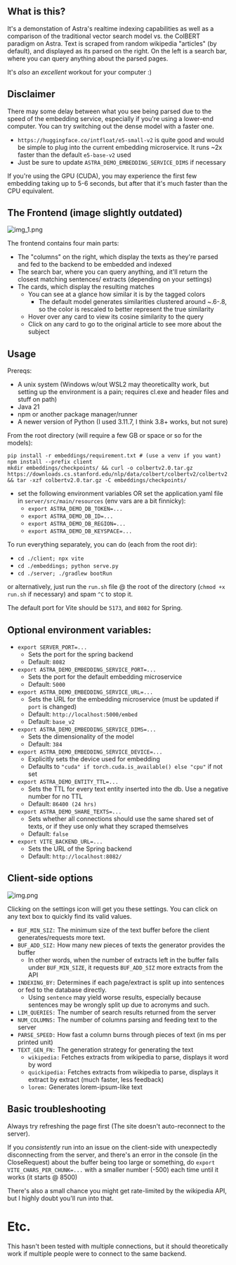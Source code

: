 ## What is this?

It's a demonstation of Astra's realtime indexing capabilities as well as a comparison of the traditional vector search model vs. the ColBERT paradigm on Astra. Text
is scraped from random wikipedia "articles" (by default), and displayed as its parsed on the right. On the left is a search bar, where you can query anything about
the parsed pages.

It's *also* an *excellent* workout for your computer :)

## Disclaimer

There may some delay between what you see being parsed due to the speed of the embedding service,
especially if you're using a lower-end computer. You can try switching out the dense model with a faster one.
 - `https://huggingface.co/intfloat/e5-small-v2` is quite good and would be simple to plug into the
   current embedding microservice. It runs ~2x faster than the default `e5-base-v2` used
 - Just be sure to update `ASTRA_DEMO_EMBEDDING_SERVICE_DIMS` if necessary

If you're using the GPU (CUDA), you may experience the first few embedding taking up to 5-6 seconds, but after that
it's much faster than the CPU equivalent. 

## The Frontend (image slightly outdated)

![img_1.png](./assets/site.png)

The frontend contains four main parts:

- The "columns" on the right, which display the texts as they're parsed and fed to the
  backend to be embedded and indexed
- The search bar, where you can query anything, and it'll return the closest matching sentences/
  extracts (depending on your settings)
- The cards, which display the resulting matches
  - You can see at a glance how similar it is by the tagged colors
    - The default model generates similarities clustered around ~.6-.8, so the color is rescaled
      to better represent the true similarity
  - Hover over any card to view its cosine similarity to the query
  - Click on any card to go to the original article to see more about the subject

## Usage

Prereqs:
- A unix system (Windows w/out WSL2 may theoreticallty work, but setting up the environment is a pain; requires cl.exe and header files and stuff on path)
- Java 21
- npm or another package manager/runner
- A newer version of Python (I used 3.11.7, I think 3.8+ works, but not sure)

From the root directory (will require a few GB or space or so for the models):
```
pip install -r embeddings/requirement.txt # (use a venv if you want)
npm install --prefix client
mkdir embeddings/checkpoints/ && curl -o colbertv2.0.tar.gz https://downloads.cs.stanford.edu/nlp/data/colbert/colbertv2/colbertv2.0.tar.gz && tar -xzf colbertv2.0.tar.gz -C embeddings/checkpoints/
```

- set the following environment variables OR set the application.yaml file in `server/src/main/resources` (env vars are a bit finnicky):
  - `export ASTRA_DEMO_DB_TOKEN=...`
  - `export ASTRA_DEMO_DB_ID=...`
  - `export ASTRA_DEMO_DB_REGION=...`
  - `export ASTRA_DEMO_DB_KEYSPACE=...`

To run everything separately, you can do (each from the root dir):
- `cd ./client; npx vite`
- `cd ./embeddings; python serve.py`
- `cd ./server; ./gradlew bootRun`

or alternatively, just run the `run.sh` file @ the root of the directory (`chmod +x run.sh` if necessary) and spam `^C` to stop it.

The default port for Vite should be `5173`, and `8082` for Spring.

## Optional environment variables:

- `export SERVER_PORT=...`
  - Sets the port for the spring backend
  - Default: `8082`
- `export ASTRA_DEMO_EMBEDDING_SERVICE_PORT=...`
  - Sets the port for the default embedding microservice
  - Default: `5000`
- `export ASTRA_DEMO_EMBEDDING_SERVICE_URL=...`
  - Sets the URL for the embedding microservice (must be updated if `port` is changed)
  - Default: `http://localhost:5000/embed`
  - Default: `base_v2`
- `export ASTRA_DEMO_EMBEDDING_SERVICE_DIMS=...`
  - Sets the dimensionality of the model
  - Default: `384`
- `export ASTRA_DEMO_EMBEDDING_SERVICE_DEVICE=...`
  - Explicitly sets the device used for embedding
  - Defaults to `"cuda" if torch.cuda.is_available() else "cpu"` if not set
- `export ASTRA_DEMO_ENTITY_TTL=...`
  - Sets the TTL for every text entity inserted into the db. Use a negative number for no TTL
  - Default: `86400 (24 hrs)`
- `export ASTRA_DEMO_SHARE_TEXTS=...`
  - Sets whether all connections should use the same shared set of texts, or if they use only what they scraped themselves
  - Default: `false`
- `export VITE_BACKEND_URL=...`
  - Sets the URL of the Spring backend
  - Default: `http://localhost:8082/`

## Client-side options

![img.png](./assets/settings.png)

Clicking on the settings icon will get you these settings. You can click on any text box to
quickly find its valid values.

- `BUF_MIN_SIZ:` The minimum size of the text buffer before the client generates/requests more text.
- `BUF_ADD_SIZ:` How many new pieces of texts the generator provides the buffer
  - In other words, when the number of extracts left in the buffer falls under `BUF_MIN_SIZE`,
    it requests `BUF_ADD_SIZ` more extracts from the API
- `INDEXING_BY:` Determines if each page/extract is split up into sentences or fed to the database directly.
  - Using `sentence` may yield worse results, especially because sentences may be wrongly split up due to
    acronyms and such.
- `LIM_QUERIES:` The number of search results returned from the server
- `NUM_COLUMNS:` The number of columns parsing and feeding text to the server
- `PARSE_SPEED:` How fast a column burns through pieces of text (in ms per printed unit)
- `TEXT_GEN_FN:` The generation strategy for generating the text
  - `wikipedia:` Fetches extracts from wikipedia to parse, displays it word by word
  - `quickipedia:` Fetches extracts from wikipedia to parse, displays it extract by extract (much faster, less feedback)
  - `lorem:` Generates lorem-ipsum-like text

## Basic troubleshooting

Always try refreshing the page first (The site doesn't auto-reconnect to the server).

If you *consistently* run into an issue on the client-side with unexpectedly disconnecting from the server, and there's
an error in the console (in the CloseRequest) about the buffer being too large or something, do
`export VITE_CHARS_PER_CHUNK=...` with a smaller number (-500) each time until it works (it starts @ 8500)

There's also a small chance you might get rate-limited by the wikipedia API, but I highly doubt you'll run into that.

# Etc.

This hasn't been tested with multiple connections, but it should theoretically work if multiple people were to
connect to the same backend.
